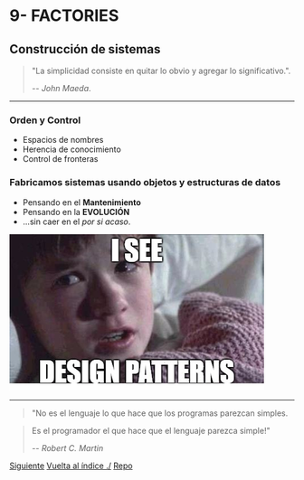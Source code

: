 # 9- FACTORIES

## Construcción de sistemas

> "La simplicidad consiste en quitar lo obvio y agregar lo significativo.".
>
> -- _John Maeda_.

---

### Orden y Control

- Espacios de nombres
- Herencia de conocimiento
- Control de fronteras

### Fabricamos sistemas usando objetos y estructuras de datos

- Pensando en el **Mantenimiento**
- Pensando en la **EVOLUCIÓN**
- ...sin caer en el _por si acaso_.

![A veces veo patrones de diseño](./isee.jpg)

---

> "No es el lenguaje lo que hace que los programas parezcan simples.

> Es el programador el que hace que el lenguaje parezca simple!"
>
> -- _Robert C. Martin_

[Siguiente](./a-extra.md)
[Vuelta al índice ./](./)
[Repo](https://github.com/AcademiaBinaria/CleanCode)
